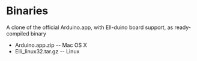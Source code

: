 Binaries
========

A clone of the official Arduino.app, with Ell-duino board support, as ready-compiled binary

* Arduino.app.zip  -- Mac OS X
* Elli_linux32.tar.gz -- Linux
